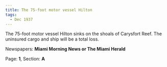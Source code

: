 ```yaml
---  
title: The 75-foot motor vessel Hilton  
tags:  
  - Dec 1937  
---  
```

  
The 75-foot motor vessel Hilton sinks on the shoals of Carysfort Reef. The uninsured cargo and ship will be a total loss.  
  
Newspapers: **Miami Morning News or The Miami Herald**  
  
Page: **1**, Section: **A** 
